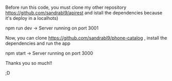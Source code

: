 Before run this code, you must clone my other repository https://github.com/sandrabl9/apirest and istall the dependencies because it's deploy in a localhots)

npm run dev -> Server running on port 3001


Now, you can clone https://github.com/sandrabl9/phone-catalog , install the dependencies and run the app 

npm start -> Server running on port 3000

Thanks you so much!!

;D
